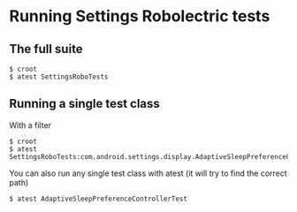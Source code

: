 # Running Settings Robolectric tests


## The full suite
```
$ croot
$ atest SettingsRoboTests
```

## Running a single test class

With a filter

```
$ croot
$ atest SettingsRoboTests:com.android.settings.display.AdaptiveSleepPreferenceControllerTest
```

You can also run any single test class with atest (it will try to find the correct path)

```
$ atest AdaptiveSleepPreferenceControllerTest
```
